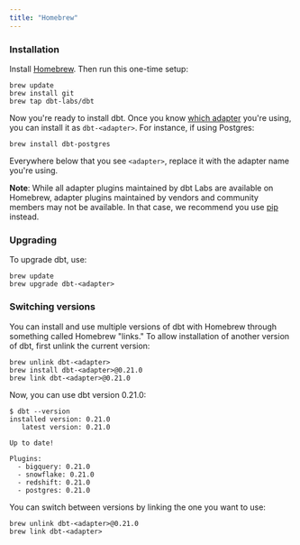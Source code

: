 ```yaml
---
title: "Homebrew"
---
```


### Installation

Install [Homebrew](http://brew.sh/). Then run this one-time setup:

```shell
brew update
brew install git
brew tap dbt-labs/dbt
```

Now you're ready to install dbt. Once you know [which adapter](available-adapters) you're using, you can install it as `dbt-<adapter>`. For instance, if using Postgres:
```
brew install dbt-postgres
```

Everywhere below that you see `<adapter>`, replace it with the adapter name you're using.

**Note**: While all adapter plugins maintained by dbt Labs are available on Homebrew, adapter plugins maintained by vendors and community members may not be available. In that case, we recommend you use [pip](install/pip) instead.

### Upgrading

To upgrade dbt, use:

```shell
brew update
brew upgrade dbt-<adapter>
```

### Switching versions

You can install and use multiple versions of dbt with Homebrew through something called Homebrew "links." To allow installation of another version of dbt, first unlink the current version:

```shell
brew unlink dbt-<adapter>
brew install dbt-<adapter>@0.21.0
brew link dbt-<adapter>@0.21.0
```

Now, you can use dbt version 0.21.0:

```
$ dbt --version
installed version: 0.21.0
   latest version: 0.21.0

Up to date!

Plugins:
  - bigquery: 0.21.0
  - snowflake: 0.21.0
  - redshift: 0.21.0
  - postgres: 0.21.0
```

You can switch between versions by linking the one you want to use:

```shell
brew unlink dbt-<adapter>@0.21.0
brew link dbt-<adapter>
```
